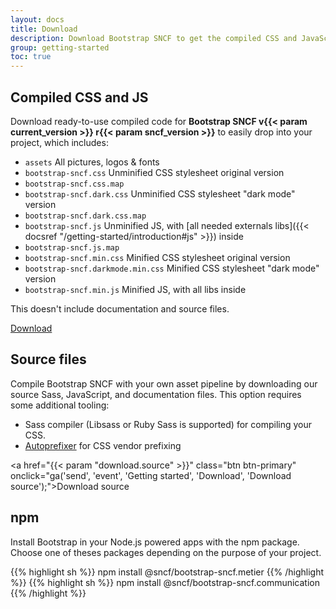 ```yaml
---
layout: docs
title: Download
description: Download Bootstrap SNCF to get the compiled CSS and JavaScript, source code, or include it with your favorite package managers like npm, RubyGems, and more.
group: getting-started
toc: true
---
```


## Compiled CSS and JS

Download ready-to-use compiled code for **Bootstrap SNCF v{{< param current_version >}} r{{< param sncf_version >}}** to easily drop into your project, which includes:

- `assets` All pictures, logos & fonts
- `bootstrap-sncf.css` Unminified CSS stylesheet original version
- `bootstrap-sncf.css.map`
- `bootstrap-sncf.dark.css` Unminified CSS stylesheet "dark mode" version
- `bootstrap-sncf.dark.css.map`
- `bootstrap-sncf.js` Unminified JS, with [all needed externals libs]({{< docsref "/getting-started/introduction#js" >}}) inside
- `bootstrap-sncf.js.map`
- `bootstrap-sncf.min.css` Minified CSS stylesheet original version
- `bootstrap-sncf.darkmode.min.css` Minified CSS stylesheet "dark mode" version
- `bootstrap-sncf.min.js` Minified JS, with all libs inside

This doesn't include documentation and source files.

<a href="/bootstrap-sncf.{{< param doc_theme >}}.v{{< param current_version >}}-r{{< param sncf_version >}}.zip" class="btn btn-primary" onclick="ga('send', 'event', 'Getting started', 'Download', 'Download Bootstrap');">Download</a>

## Source files

Compile Bootstrap SNCF with your own asset pipeline by downloading our source Sass, JavaScript, and documentation files. This option requires some additional tooling:

- Sass compiler (Libsass or Ruby Sass is supported) for compiling your CSS.
- [Autoprefixer](https://github.com/postcss/autoprefixer) for CSS vendor prefixing

<a href="{{< param "download.source" >}}" class="btn btn-primary" onclick="ga('send', 'event', 'Getting started', 'Download', 'Download source');">Download source</a>

## npm

Install Bootstrap in your Node.js powered apps with the npm package. Choose one of theses packages depending on the purpose of your project.

{{% highlight sh %}}
npm install @sncf/bootstrap-sncf.metier
{{% /highlight %}}
{{% highlight sh %}}
npm install @sncf/bootstrap-sncf.communication
{{% /highlight %}}
